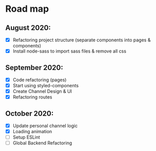 # Road map
## August 2020:
- [x] Refactoring project structure (separate components into pages & components)
- [x] Install node-sass to import sass files & remove all css 
## September 2020:
- [x] Code refactoring (pages)
- [x] Start using styled-components
- [x] Create Channel Design & UI
- [x] Refactoring routes
## October 2020:
- [x] Update personal channel logic
- [x] Loading animation
- [ ] Setup ESLint
- [ ] Global Backend Refactoring 
